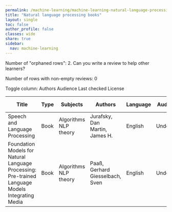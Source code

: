 ```yaml
---
permalink: /machine-learning/machine-learning-natural-language-processing-books/
title: "Natural language processing books"
layout: single
toc: false
author_profile: false
classes: wide
share: true
sidebar:
  nav: machine-learning
---
```


Number of "orphaned rows": 2. Can you write a review to help other learners?

Number of rows with non-empty reviews: 0

<div class="table_cols_toggles">
Toggle column: <a class="toggle-vis btn btn--danger" data-column="3">Authors</a> <a class="toggle-vis btn btn--danger" data-column="5">Audience</a> <a class="toggle-vis btn btn--danger" data-column="8">Last checked</a> <a class="toggle-vis btn btn--danger" data-column="9">License</a>
</div>
<table class="display" style="width:100%">
<thead>
<tr>
    <th>Title</th>
    <th>Type</th>
    <th>Subjects</th>
    <th>Authors</th>
    <th>Language</th>
    <th>Audience</th>
    <th>Reviews</th>
    <th>URLs</th>
    <th>Last checked</th>
    <th>License</th>
</tr>
</thead>
<tbody>
<tr>
    <td>Speech and Language Processing</td>
    <td>Book</td>
    <td>Algorithms<br>NLP theory</td>
    <td>Jurafsky, Dan<br>Martin, James H.</td>
    <td>English</td>
    <td>Undergrad</td>
    <td></td>
    <td><a href = "https://web.stanford.edu/~jurafsky/slp3/ed3book_jan72023.pdf" >PDF</a><br><a href = "https://web.stanford.edu/~jurafsky/slp3/" target = "_blank">Site</a></td>
    <td>2023-11-11</td>
    <td></td>
</tr>
<tr>
    <td>Foundation Models for Natural Language Processing: Pre-trained Language Models Integrating Media</td>
    <td>Book</td>
    <td>Algorithms<br>NLP theory</td>
    <td>Paaß, Gerhard<br>Giesselbach, Sven</td>
    <td>English</td>
    <td>Undergrad</td>
    <td></td>
    <td><a href = "https://link.springer.com/content/pdf/10.1007/978-3-031-23190-2.pdf" >PDF</a><br><a href = "https://link.springer.com/download/epub/10.1007/978-3-031-23190-2.epub" >EPUB</a><br><a href = "https://link.springer.com/book/10.1007/978-3-031-23190-2" target = "_blank">Site</a></td>
    <td>2023-12-22</td>
    <td>CC BY 4.0 DEED</td>
</tr>
<tfoot>
<tr>
    <td></td>
    <td></td>
    <td></td>
    <td></td>
    <td></td>
    <td></td>
    <td></td>
    <td></td>
    <td></td>
    <td></td>
</tr>
</tfoot>
